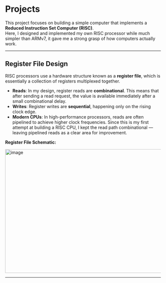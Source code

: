 # Projects

This project focuses on building a simple computer that implements a **Reduced Instruction Set Computer (RISC)**.  
Here, I designed and implemented my own RISC processor while much simpler than ARMv7, it gave me a strong grasp of how computers actually work.  

---

## Register File Design

RISC processors use a hardware structure known as a **register file**, which is essentially a collection of registers multiplexed together.  

- **Reads**: In my design, register reads are **combinational**. This means that after sending a read request, the value is available immediately after a small combinational delay.  
- **Writes**: Register writes are **sequential**, happening only on the rising clock edge.  
- **Modern CPUs**: In high-performance processors, reads are often pipelined to achieve higher clock frequencies. Since this is my first attempt at building a RISC CPU, I kept the read path combinational — leaving pipelined reads as a clear area for improvement.  

**Register File Schematic:**  

<img width="753" height="401" alt="image" src="https://github.com/user-attachments/assets/80537faa-48ce-4501-8d2b-95ad558568bd" />  

---

